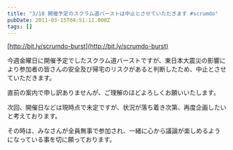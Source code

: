 ```yaml
---
title: "3/18 開催予定のスクラム道バーストは中止とさせていただきます #scrumdo"
pubDate: 2011-03-15T04:51:11.000Z
tags: []
---
```


[http://bit.ly/scrumdo-burst](http://bit.ly/scrumdo-burst)

今週金曜日に開催予定でしたスクラム道バーストですが、東日本大震災の影響により参加者の皆さんの安全及び帰宅のリスクがあると判断したため、中止とさせていただきます。

直前の案内で申し訳ありませんが、ご理解のほどよろしくお願いいたします。

次回、開催日などは現時点で未定ですが、状況が落ち着き次第、再度企画したいと考えております。

その時は、みなさんが全員無事で参加され、一緒に心から議論が楽しめるようになっている事を切に願っております。